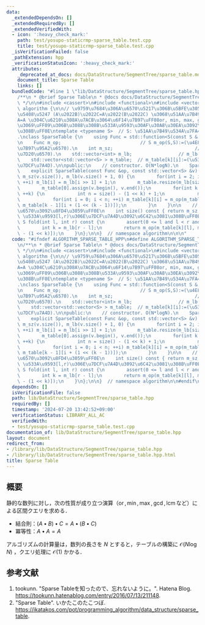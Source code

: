 ```yaml
---
data:
  _extendedDependsOn: []
  _extendedRequiredBy: []
  _extendedVerifiedWith:
  - icon: ':heavy_check_mark:'
    path: test/yosupo-staticrmp-sparse_table.test.cpp
    title: test/yosupo-staticrmp-sparse_table.test.cpp
  _isVerificationFailed: false
  _pathExtension: hpp
  _verificationStatusIcon: ':heavy_check_mark:'
  attributes:
    _deprecated_at_docs: docs/DataStructure/SegmentTree/sparse_table.md
    document_title: Sparse Table
    links: []
  bundledCode: "#line 1 \"lib/DataStructure/SegmentTree/sparse_table.hpp\"\n\n\n\n\
    /**\n * @brief Sparse Table\n * @docs docs/DataStructure/SegmentTree/sparse_table.md\n\
    \ */\n\n#include <cassert>\n#include <functional>\n#include <vector>\n\nnamespace\
    \ algorithm {\n\n// \u9759\u7684\u306A\u6570\u5217\u306B\u5BFE\u3057\uFF0C\u7D50\
    \u5408\u5247 (A\u2022B)\u2022C=A\u2022(B\u2022C) \u3068\u51AA\u7B49\u6027 A\u2022\
    A=A \u304C\u6210\u308A\u7ACB\u3064\u6F14\u7B97\uFF08or, min, max, gcd, lcm\u306A\
    \u3069\uFF09\u306B\u3088\u308B\u533A\u9593\u30AF\u30A8\u30EA\u3092\u6C42\u3081\
    \u308B\uFF0E\ntemplate <typename S>  // S: \u51AA\u7B49\u534A\u7FA4\u306E\u578B\
    .\nclass SparseTable {\n    using Func = std::function<S(const S &, const S &)>;\n\
    \n    Func m_op;                             // S m_op(S,S):=(\u4E8C\u9805\u6F14\
    \u7B97\u95A2\u6570).\n    int m_sz;                              // m_sz:=(\u8981\
    \u7D20\u6570).\n    std::vector<int> m_lb;                 // m_lb[x]:=floor(log2(x)).\n\
    \    std::vector<std::vector<S> > m_table;  // m_table[k][i]:=(\u533A\u9593[i,i+2^k)\u306E\
    \u7DCF\u7A4D).\n\npublic:\n    // constructor. O(N*logN).\n    SparseTable() {}\n\
    \    explicit SparseTable(const Func &op, const std::vector<S> &v) : m_op(op),\
    \ m_sz(v.size()), m_lb(v.size() + 1, 0) {\n        for(int i = 2; i <= size();\
    \ ++i) m_lb[i] = m_lb[i >> 1] + 1;\n        m_table.resize(m_lb[size()] + 1);\n\
    \        m_table[0].assign(v.begin(), v.end());\n        for(int k = 1; k <= m_lb[size()];\
    \ ++k) {\n            int n = size() - (1 << k) + 1;\n            m_table[k].resize(n);\n\
    \            for(int i = 0; i < n; ++i) m_table[k][i] = m_op(m_table[k - 1][i],\
    \ m_table[k - 1][i + (1 << (k - 1))]);\n        }\n    }\n\n    // \u8981\u7D20\
    \u6570\u3092\u8FD4\u3059\uFF0E\n    int size() const { return m_sz; }\n    //\
    \ \u533A\u9593[l,r)\u306E\u7DCF\u7A4D\u3092\u6C42\u3081\u308B\uFF0EO(1).\n   \
    \ S fold(int l, int r) const {\n        assert(0 <= l and l < r and r <= size());\n\
    \        int k = m_lb[r - l];\n        return m_op(m_table[k][l], m_table[k][r\
    \ - (1 << k)]);\n    }\n};\n\n}  // namespace algorithm\n\n\n"
  code: "#ifndef ALGORITHM_SPARSE_TABLE_HPP\n#define ALGORITHM_SPARSE_TABLE_HPP 1\n\
    \n/**\n * @brief Sparse Table\n * @docs docs/DataStructure/SegmentTree/sparse_table.md\n\
    \ */\n\n#include <cassert>\n#include <functional>\n#include <vector>\n\nnamespace\
    \ algorithm {\n\n// \u9759\u7684\u306A\u6570\u5217\u306B\u5BFE\u3057\uFF0C\u7D50\
    \u5408\u5247 (A\u2022B)\u2022C=A\u2022(B\u2022C) \u3068\u51AA\u7B49\u6027 A\u2022\
    A=A \u304C\u6210\u308A\u7ACB\u3064\u6F14\u7B97\uFF08or, min, max, gcd, lcm\u306A\
    \u3069\uFF09\u306B\u3088\u308B\u533A\u9593\u30AF\u30A8\u30EA\u3092\u6C42\u3081\
    \u308B\uFF0E\ntemplate <typename S>  // S: \u51AA\u7B49\u534A\u7FA4\u306E\u578B\
    .\nclass SparseTable {\n    using Func = std::function<S(const S &, const S &)>;\n\
    \n    Func m_op;                             // S m_op(S,S):=(\u4E8C\u9805\u6F14\
    \u7B97\u95A2\u6570).\n    int m_sz;                              // m_sz:=(\u8981\
    \u7D20\u6570).\n    std::vector<int> m_lb;                 // m_lb[x]:=floor(log2(x)).\n\
    \    std::vector<std::vector<S> > m_table;  // m_table[k][i]:=(\u533A\u9593[i,i+2^k)\u306E\
    \u7DCF\u7A4D).\n\npublic:\n    // constructor. O(N*logN).\n    SparseTable() {}\n\
    \    explicit SparseTable(const Func &op, const std::vector<S> &v) : m_op(op),\
    \ m_sz(v.size()), m_lb(v.size() + 1, 0) {\n        for(int i = 2; i <= size();\
    \ ++i) m_lb[i] = m_lb[i >> 1] + 1;\n        m_table.resize(m_lb[size()] + 1);\n\
    \        m_table[0].assign(v.begin(), v.end());\n        for(int k = 1; k <= m_lb[size()];\
    \ ++k) {\n            int n = size() - (1 << k) + 1;\n            m_table[k].resize(n);\n\
    \            for(int i = 0; i < n; ++i) m_table[k][i] = m_op(m_table[k - 1][i],\
    \ m_table[k - 1][i + (1 << (k - 1))]);\n        }\n    }\n\n    // \u8981\u7D20\
    \u6570\u3092\u8FD4\u3059\uFF0E\n    int size() const { return m_sz; }\n    //\
    \ \u533A\u9593[l,r)\u306E\u7DCF\u7A4D\u3092\u6C42\u3081\u308B\uFF0EO(1).\n   \
    \ S fold(int l, int r) const {\n        assert(0 <= l and l < r and r <= size());\n\
    \        int k = m_lb[r - l];\n        return m_op(m_table[k][l], m_table[k][r\
    \ - (1 << k)]);\n    }\n};\n\n}  // namespace algorithm\n\n#endif\n"
  dependsOn: []
  isVerificationFile: false
  path: lib/DataStructure/SegmentTree/sparse_table.hpp
  requiredBy: []
  timestamp: '2024-07-20 13:42:52+09:00'
  verificationStatus: LIBRARY_ALL_AC
  verifiedWith:
  - test/yosupo-staticrmp-sparse_table.test.cpp
documentation_of: lib/DataStructure/SegmentTree/sparse_table.hpp
layout: document
redirect_from:
- /library/lib/DataStructure/SegmentTree/sparse_table.hpp
- /library/lib/DataStructure/SegmentTree/sparse_table.hpp.html
title: Sparse Table
---
```

## 概要

静的な数列に対し，次の性質が成り立つ演算（$\operatorname{or}, \min, \max, \gcd, \operatorname{lcm}$など）による区間クエリを求める．

- 結合則：$(A \bullet B) \bullet C = A \bullet (B \bullet C)$
- 冪等性：$A \bullet A = A$

アルゴリズムの計算量は，数列の長さを $N$ とすると，テーブルの構築に $\mathcal{O}(N \log N)$ ，クエリ処理に $\mathcal{O}(1)$ かかる．


## 参考文献

1. tookunn. "Sparse Tableを知ったので、忘れないように。". Hatena Blog. <https://tookunn.hatenablog.com/entry/2016/07/13/211148>.
1. "Sparse Table". いかたこのたこつぼ. <https://ikatakos.com/pot/programming_algorithm/data_structure/sparse_table>.
